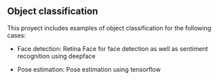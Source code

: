 ## Object classification

This proyect includes examples of object classification for the following cases:

* Face detection:
Retina Face for face detection as well as sentiment recognition using deepface
  
* Pose estimation:
Pose estimation using tensorflow
  